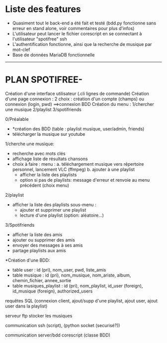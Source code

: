 # Liste des features 
- Quasiment tout le back-end a été fait et testé (bdd.py fonctionne sans erreur en stand alone, voir commentaires pour plus d'infos)
- L'utilisateur peut lancer le fichier corescript en se connectant à l'utilisateur "spotifree" ssh
- L'authentification fonctionne, ainsi que la recherche de musique par mot-clef
- Base de données MariaDB fonctionnelle
---------------------------------------------------------------------------------------------------------------------
# PLAN SPOTIFREE-
Création d'une interface utilisateur (.cli lignes de commande)
Création d'une page connexion : 2 choix : création d'un compte (champs) ou connexion (login, pwd) ==>connexion BDD
Création du menu : 1/chercher une musique  2/playlist  3/spotifriends

0/Préalable
- *création des BDD (table : playlist musique, user/admin, friends)
- télécharger la musique sur youtube

1/cherche une musique:
- recherche avec mots clés
- affichage liste de résultats chansons
- choix à faire : menu : 
  a. téléchargement musique vers répertoire personnel, lancement VLC (ffmpeg)
  b. ajouter à une playlist
    - afficher la liste des playlists
    - option si pas de playlists: message d'erreur et renvoie au menu précédent (choix menu)
  

2/playlist
- afficher la liste des playlists
sous-menu :
  - ajouter et supprimer une playlist
  - lecture d'une playlist (option: aléatoire...)
  
3/Spotifriends
- afficher la liste des amis
- ajouter ou supprimer des amis
- envoyer des messages à ses amis
- partage playlists aux amis


*Création d'une BDD: 
  - table user : id (pri), nom_user, pwd, liste_amis
  - table musique : id (pri), nom_musique, nom_ariste, album, chemin_fichier, annee_sortie
  - table musiques_playlist : id (pri), nom_playlist, id_user (foreign), id_musique (foreign), authorized_users 
 

requêtes SQL (connexion client, ajout/supp d'une playlist, ajout user, ajout user dans la playlist)

serveur ftp
stocker les musiques 

communication
ssh (script), (python socket (securisé?))

communication server/bdd
corescript (classe BDD)
